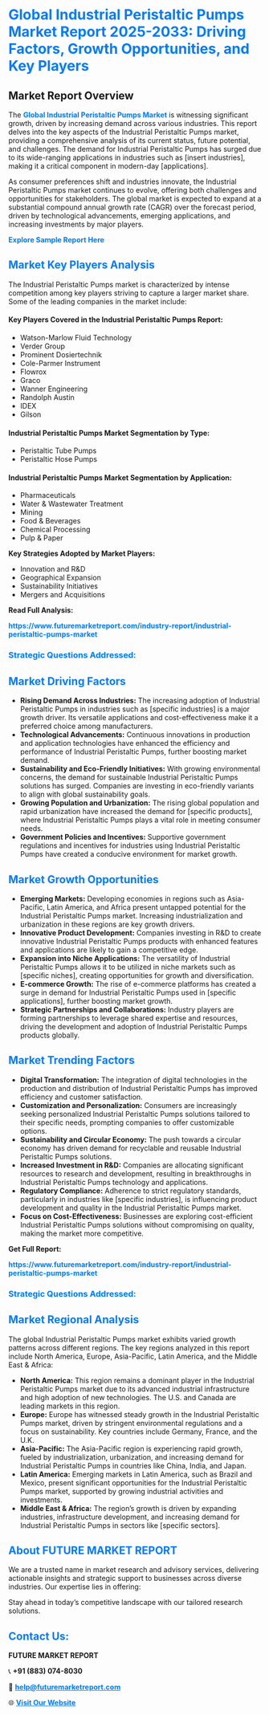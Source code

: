 <h1 style="color: #007BFF;">Global Industrial Peristaltic Pumps Market Report 2025-2033: Driving Factors, Growth Opportunities, and Key Players</h1>

<section id="overview">
<h2>Market Report Overview</h2>
<p>The <a href="https://www.futuremarketreport.com/industry-report/industrial-peristaltic-pumps-market" style="color: #007BFF; text-decoration: none;"><strong>Global Industrial Peristaltic Pumps Market</strong></a> is witnessing significant growth, driven by increasing demand across various industries. This report delves into the key aspects of the Industrial Peristaltic Pumps market, providing a comprehensive analysis of its current status, future potential, and challenges. The demand for Industrial Peristaltic Pumps has surged due to its wide-ranging applications in industries such as [insert industries], making it a critical component in modern-day [applications].</p>
<p>As consumer preferences shift and industries innovate, the Industrial Peristaltic Pumps market continues to evolve, offering both challenges and opportunities for stakeholders. The global market is expected to expand at a substantial compound annual growth rate (CAGR) over the forecast period, driven by technological advancements, emerging applications, and increasing investments by major players.</p>
</section>

<section id="overview">
<p><a href="https://www.futuremarketreport.com/request-sample/reportId=63262" style="color: #007BFF; text-decoration: none;"><strong>Explore Sample Report Here</strong></a></p>
</section>

<section id="key-players">
<h2 style="color: #007BFF;">Market Key Players Analysis</h2>
<p>The Industrial Peristaltic Pumps market is characterized by intense competition among key players striving to capture a larger market share. Some of the leading companies in the market include:</p>
<h4>Key Players Covered in the Industrial Peristaltic Pumps Report:</h4>
<ul><li>Watson-Marlow Fluid Technology</li><li>Verder Group</li><li>Prominent Dosiertechnik</li><li>Cole-Parmer Instrument</li><li>Flowrox</li><li>Graco</li><li>Wanner Engineering</li><li>Randolph Austin</li><li>IDEX</li><li>Gilson</li></ul>
<h4>Industrial Peristaltic Pumps Market Segmentation by Type:</h4>
<ul><li>Peristaltic Tube Pumps</li><li>Peristaltic Hose Pumps</li></ul>

<h4>Industrial Peristaltic Pumps Market Segmentation by Application:</h4>
<ul><li>Pharmaceuticals</li><li>Water &amp; Wastewater Treatment</li><li>Mining</li><li>Food &amp; Beverages</li><li>Chemical Processing</li><li>Pulp &amp; Paper</li></ul>
<p><strong>Key Strategies Adopted by Market Players:</strong></p>
<ul>
<li>Innovation and R&D</li>
<li>Geographical Expansion</li>
<li>Sustainability Initiatives</li>
<li>Mergers and Acquisitions</li>
</ul>
</section>

<section>
<p><strong>Read Full Analysis: </strong></p><a href="https://www.futuremarketreport.com/industry-report/industrial-peristaltic-pumps-market" style="color: #007BFF; text-decoration: none;"><strong>https://www.futuremarketreport.com/industry-report/industrial-peristaltic-pumps-market</strong></a>
<h3 style="color: #007BFF;">Strategic Questions Addressed:</h3>
</section>

<section id="driving-factors">
<h2 style="color: #007BFF;">Market Driving Factors</h2>
<ul>
<li><strong>Rising Demand Across Industries:</strong> The increasing adoption of Industrial Peristaltic Pumps in industries such as [specific industries] is a major growth driver. Its versatile applications and cost-effectiveness make it a preferred choice among manufacturers.</li>
<li><strong>Technological Advancements:</strong> Continuous innovations in production and application technologies have enhanced the efficiency and performance of Industrial Peristaltic Pumps, further boosting market demand.</li>
<li><strong>Sustainability and Eco-Friendly Initiatives:</strong> With growing environmental concerns, the demand for sustainable Industrial Peristaltic Pumps solutions has surged. Companies are investing in eco-friendly variants to align with global sustainability goals.</li>
<li><strong>Growing Population and Urbanization:</strong> The rising global population and rapid urbanization have increased the demand for [specific products], where Industrial Peristaltic Pumps plays a vital role in meeting consumer needs.</li>
<li><strong>Government Policies and Incentives:</strong> Supportive government regulations and incentives for industries using Industrial Peristaltic Pumps have created a conducive environment for market growth.</li>
</ul>
</section>

<section id="growth-opportunities">
<h2 style="color: #007BFF;">Market Growth Opportunities</h2>
<ul>
<li><strong>Emerging Markets:</strong> Developing economies in regions such as Asia-Pacific, Latin America, and Africa present untapped potential for the Industrial Peristaltic Pumps market. Increasing industrialization and urbanization in these regions are key growth drivers.</li>
<li><strong>Innovative Product Development:</strong> Companies investing in R&D to create innovative Industrial Peristaltic Pumps products with enhanced features and applications are likely to gain a competitive edge.</li>
<li><strong>Expansion into Niche Applications:</strong> The versatility of Industrial Peristaltic Pumps allows it to be utilized in niche markets such as [specific niches], creating opportunities for growth and diversification.</li>
<li><strong>E-commerce Growth:</strong> The rise of e-commerce platforms has created a surge in demand for Industrial Peristaltic Pumps used in [specific applications], further boosting market growth.</li>
<li><strong>Strategic Partnerships and Collaborations:</strong> Industry players are forming partnerships to leverage shared expertise and resources, driving the development and adoption of Industrial Peristaltic Pumps products globally.</li>
</ul>
</section>

<section id="trending-factors">
<h2 style="color: #007BFF;">Market Trending Factors</h2>
<ul>
<li><strong>Digital Transformation:</strong> The integration of digital technologies in the production and distribution of Industrial Peristaltic Pumps has improved efficiency and customer satisfaction.</li>
<li><strong>Customization and Personalization:</strong> Consumers are increasingly seeking personalized Industrial Peristaltic Pumps solutions tailored to their specific needs, prompting companies to offer customizable options.</li>
<li><strong>Sustainability and Circular Economy:</strong> The push towards a circular economy has driven demand for recyclable and reusable Industrial Peristaltic Pumps solutions.</li>
<li><strong>Increased Investment in R&D:</strong> Companies are allocating significant resources to research and development, resulting in breakthroughs in Industrial Peristaltic Pumps technology and applications.</li>
<li><strong>Regulatory Compliance:</strong> Adherence to strict regulatory standards, particularly in industries like [specific industries], is influencing product development and quality in the Industrial Peristaltic Pumps market.</li>
<li><strong>Focus on Cost-Effectiveness:</strong> Businesses are exploring cost-efficient Industrial Peristaltic Pumps solutions without compromising on quality, making the market more competitive.</li>
</ul>
</section>

<section>
<p><strong>Get Full Report: </strong></p><a href="https://www.futuremarketreport.com/industry-report/industrial-peristaltic-pumps-market" style="color: #007BFF; text-decoration: none;"><strong>https://www.futuremarketreport.com/industry-report/industrial-peristaltic-pumps-market</strong></a>
<h3 style="color: #007BFF;">Strategic Questions Addressed:</h3>
</section>


<section id="regional-analysis">
<h2 style="color: #007BFF;">Market Regional Analysis</h2>
<p>The global Industrial Peristaltic Pumps market exhibits varied growth patterns across different regions. The key regions analyzed in this report include North America, Europe, Asia-Pacific, Latin America, and the Middle East & Africa:</p>
<ul>
<li><strong>North America:</strong> This region remains a dominant player in the Industrial Peristaltic Pumps market due to its advanced industrial infrastructure and high adoption of new technologies. The U.S. and Canada are leading markets in this region.</li>
<li><strong>Europe:</strong> Europe has witnessed steady growth in the Industrial Peristaltic Pumps market, driven by stringent environmental regulations and a focus on sustainability. Key countries include Germany, France, and the U.K.</li>
<li><strong>Asia-Pacific:</strong> The Asia-Pacific region is experiencing rapid growth, fueled by industrialization, urbanization, and increasing demand for Industrial Peristaltic Pumps in countries like China, India, and Japan.</li>
<li><strong>Latin America:</strong> Emerging markets in Latin America, such as Brazil and Mexico, present significant opportunities for the Industrial Peristaltic Pumps market, supported by growing industrial activities and investments.</li>
<li><strong>Middle East & Africa:</strong> The region’s growth is driven by expanding industries, infrastructure development, and increasing demand for Industrial Peristaltic Pumps in sectors like [specific sectors].</li>
</ul>
</section>

<footer>
<h2 style="color: #007BFF;">About FUTURE MARKET REPORT</h2>
<p>We are a trusted name in market research and advisory services, delivering actionable insights and strategic support to businesses across diverse industries. Our expertise lies in offering:</p>

<p>Stay ahead in today’s competitive landscape with our tailored research solutions.</p>

<h2 style="color: #007BFF;">Contact Us:</h2>
<p><strong>FUTURE MARKET REPORT</strong></p>
<p>📞 <strong>+91 (883) 074-8030</strong></p>
<p>📧 <strong><a href="mailto:help@futuremarketreport.com" style="color: #007BFF;">help@futuremarketreport.com</a></strong></p>
<p>🌐 <strong><a href="https://www.futuremarketreport.com/" style="color: #007BFF;">Visit Our Website</a></strong></p>
</footer>